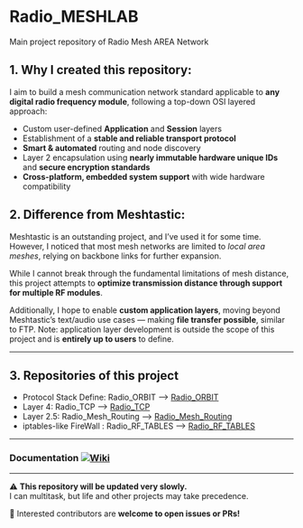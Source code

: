 # Radio_MESHLAB

Main project repository of Radio Mesh AREA Network

## 1. Why I created this repository:

I aim to build a mesh communication network standard applicable to **any digital radio frequency module**, following a top-down OSI layered approach:

- Custom user-defined **Application** and **Session** layers  
- Establishment of a **stable and reliable transport protocol**  
- **Smart & automated** routing and node discovery  
- Layer 2 encapsulation using **nearly immutable hardware unique IDs** and **secure encryption standards**  
- **Cross-platform, embedded system support** with wide hardware compatibility  

## 2. Difference from Meshtastic:

Meshtastic is an outstanding project, and I’ve used it for some time. However, I noticed that most mesh networks are limited to *local area meshes*, relying on backbone links for further expansion.

While I cannot break through the fundamental limitations of mesh distance, this project attempts to **optimize transmission distance through support for multiple RF modules**.

Additionally, I hope to enable **custom application layers**, moving beyond Meshtastic’s text/audio use cases — making **file transfer possible**, similar to FTP. Note: application layer development is outside the scope of this project and is **entirely up to users** to define.

---

## 3. Repositories of this project

- Protocol Stack Define: Radio_ORBIT --> [Radio_ORBIT](https://github.com/KaliAssistant/Radio_ORBIT.git)
- Layer 4: Radio_TCP -->  [Radio_TCP](https://github.com/KaliAssistant/Radio_TCP.git)
- Layer 2.5: Radio_Mesh_Routing --> [Radio_Mesh_Routing](https://github.com/KaliAssistant/Radio_Mesh_Routing.git)
- iptables-like FireWall : Radio_RF_TABLES --> [Radio_RF_TABLES](https://github.com/KaliAssistant/Radio_RF_TABLES.git)

---

### Documentation [![Wiki](https://img.shields.io/badge/Wiki-Start-blue)](https://github.com/KaliAssistant/Radio_MESHLAB/wiki/Start)

---
⚠️ **This repository will be updated very slowly.**  
I can multitask, but life and other projects may take precedence.

👥 Interested contributors are **welcome to open issues or PRs!**
